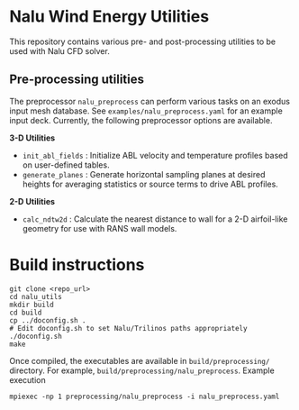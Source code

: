 
# Nalu Wind Energy Utilities

This repository contains various pre- and post-processing utilities to be used
with Nalu CFD solver. 

## Pre-processing utilities

The preprocessor `nalu_preprocess` can perform various tasks on an exodus input
mesh database. See `examples/nalu_preprocess.yaml` for an example input deck.
Currently, the following preprocessor options are available.

**3-D Utilities**

- `init_abl_fields` : Initialize ABL velocity and temperature profiles based on
  user-defined tables.
- `generate_planes` : Generate horizontal sampling planes at desired heights for
  averaging statistics or source terms to drive ABL profiles.

**2-D Utilities**

- `calc_ndtw2d` : Calculate the nearest distance to wall for a 2-D airfoil-like
  geometry for use with RANS wall models.

# Build instructions

  ```
  git clone <repo_url>
  cd nalu_utils
  mkdir build
  cd build
  cp ../doconfig.sh .
  # Edit doconfig.sh to set Nalu/Trilinos paths appropriately
  ./doconfig.sh
  make
  ```

Once compiled, the executables are available in `build/preprocessing/` directory. For
example, `build/preprocessing/nalu_preprocess`. Example execution

```
mpiexec -np 1 preprocessing/nalu_preprocess -i nalu_preprocess.yaml
```
